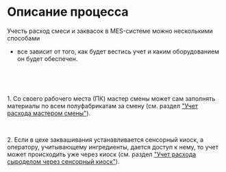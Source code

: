 # Описание процесса

Учесть расход смеси и заквасок в MES-системе можно несколькими способами
- все зависит от того, как будет вестись учет и каким оборудованием он
будет обеспечен.

 

 

​1. Со своего рабочего места (ПК) мастер смены может сам заполнять
материалы по всем полуфабрикатам за смену (см. раздел ["Учет расхода мастером смены"](ByShiftWizard/ByShiftWizard.md)).

 

​2. Если в цехе заквашивания устанавливается сенсорный киоск, а оператору, учитывающему ингредиенты,
дается доступ к нему, то учет может происходить уже через
киоск (см. раздел ["Учет расхода сыроделом через сенсорный киоск"](ByOperator/ByOperator.md)).

